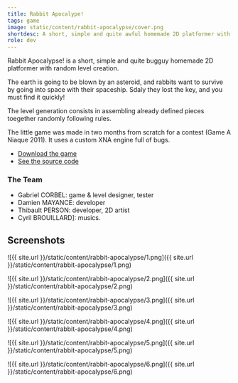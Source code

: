 ```yaml
---
title: Rabbit Apocalype!
tags: game
image: static/content/rabbit-apocalypse/cover.png
shortdesc: A short, simple and quite awful homemade 2D platformer with random level creation.
role: dev 
---
```


Rabbit Apocalypse! is a short, simple and quite bugguy homemade 2D platformer with random level creation.

The earth is going to be blown by an asteroid, and rabbits want to survive by going into space with their spaceship.
Sdaly they lost the key, and you must find it quickly!

The level generation consists in assembling already defined pieces toegether randomly following rules.

The little game was made in two months from scratch for a contest (Game A Niaque 2011). It uses a custom XNA engine full of bugs.

- [Download the game](https://team-monique.itch.io/rabbit-apocalypse)
- [See the source code](https://github.com/Valryon/Rabbit-Apocalypse)

### The Team

- Gabriel CORBEL: game & level designer, tester
- Damien MAYANCE: developer
- Thibault PERSON: developer, 2D artist
- Cyril BROUILLARD]: musics.

## Screenshots

![{{ site.url }}/static/content/rabbit-apocalypse/1.png]({{ site.url }}/static/content/rabbit-apocalypse/1.png)

![{{ site.url }}/static/content/rabbit-apocalypse/2.png]({{ site.url }}/static/content/rabbit-apocalypse/2.png)

![{{ site.url }}/static/content/rabbit-apocalypse/3.png]({{ site.url }}/static/content/rabbit-apocalypse/3.png)

![{{ site.url }}/static/content/rabbit-apocalypse/4.png]({{ site.url }}/static/content/rabbit-apocalypse/4.png)

![{{ site.url }}/static/content/rabbit-apocalypse/5.png]({{ site.url }}/static/content/rabbit-apocalypse/5.png)

![{{ site.url }}/static/content/rabbit-apocalypse/6.png]({{ site.url }}/static/content/rabbit-apocalypse/6.png)
